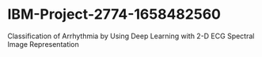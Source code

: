 # IBM-Project-2774-1658482560
Classification of Arrhythmia by Using Deep Learning with 2-D ECG Spectral Image Representation


